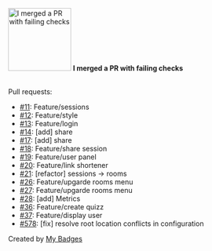 <img src="https://my-badges.github.io/my-badges/this-is-fine.png" alt="I merged a PR with failing checks" title="I merged a PR with failing checks" width="128">
<strong>I merged a PR with failing checks</strong>
<br><br>

Pull requests:

- <a href="https://github.com/dwesh163/Quizzoto/pull/11">#11</a>: Feature/sessions
- <a href="https://github.com/dwesh163/Quizzoto/pull/12">#12</a>: Feature/style
- <a href="https://github.com/dwesh163/Quizzoto/pull/13">#13</a>: Feature/login
- <a href="https://github.com/dwesh163/Quizzoto/pull/14">#14</a>: [add] share
- <a href="https://github.com/dwesh163/Quizzoto/pull/17">#17</a>: [add] share
- <a href="https://github.com/dwesh163/Quizzoto/pull/18">#18</a>: Feature/share session
- <a href="https://github.com/dwesh163/Quizzoto/pull/19">#19</a>: Feature/user panel
- <a href="https://github.com/dwesh163/Quizzoto/pull/20">#20</a>: Feature/link shortener
- <a href="https://github.com/dwesh163/Quizzoto/pull/21">#21</a>: [refactor] sessions -> rooms
- <a href="https://github.com/dwesh163/Quizzoto/pull/26">#26</a>: Feature/upgarde rooms menu
- <a href="https://github.com/dwesh163/Quizzoto/pull/27">#27</a>: Feature/upgarde rooms menu
- <a href="https://github.com/dwesh163/Quizzoto/pull/28">#28</a>: [add] Metrics
- <a href="https://github.com/dwesh163/Quizzoto/pull/36">#36</a>: Feature/create quizz
- <a href="https://github.com/dwesh163/Quizzoto/pull/37">#37</a>: Feature/display user
- <a href="https://github.com/epfl-si/wp-ops/pull/578">#578</a>: [fix] resolve root location conflicts in configuration


Created by <a href="https://github.com/my-badges/my-badges">My Badges</a>